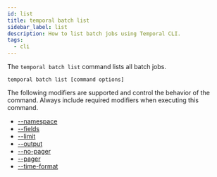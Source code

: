 ```yaml
---
id: list
title: temporal batch list
sidebar_label: list
description: How to list batch jobs using Temporal CLI.
tags:
  - cli
---
```


The `temporal batch list` command lists all batch jobs.

`temporal batch list [command options]`

The following modifiers are supported and control the behavior of the command.
Always include required modifiers when executing this command.

- [--namespace](/temporal-cli/modifiers#--namespace)
- [--fields](/temporal-cli/modifiers#--fields)
- [--limit](/temporal-cli/modifiers#--limit)
- [--output](/temporal-cli/modifiers#--output)
- [--no-pager](/temporal-cli/modifiers#--no-pager)
- [--pager](/temporal-cli/modifiers#--pager)
- [--time-format](/temporal-cli/modifiers#--time-format)
